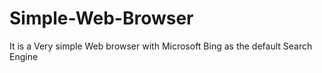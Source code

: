 # Simple-Web-Browser
It is a Very simple Web browser with Microsoft Bing as the default Search Engine
